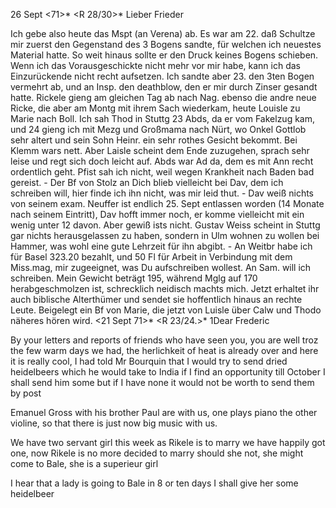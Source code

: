  26 Sept <71>*
 <R 28/30>*
Lieber Frieder

Ich gebe also heute das Mspt (an Verena) ab. Es war am 22. daß Schultze mir zuerst den Gegenstand des 3 Bogens sandte, für welchen ich neuestes Material hatte. So weit hinaus sollte er den Druck keines Bogens schieben. Wenn ich das Vorausgeschickte nicht mehr vor mir habe, kann ich das Einzurückende nicht recht aufsetzen. Ich sandte aber 23. den 3ten Bogen vermehrt ab, und an Insp. den deathblow, den er mir durch Zinser gesandt hatte. 
Rickele gieng am gleichen Tag ab nach Nag. ebenso die andre neue Ricke, die aber am Montg mit ihrem Sach wiederkam, heute Louisle zu Marie nach Boll. Ich sah Thod in Stuttg 23 Abds, da er vom Fakelzug kam, und 24 gieng ich mit Mezg und Großmama nach Nürt, wo Onkel Gottlob sehr altert und sein Sohn Heinr. ein sehr rothes Gesicht bekommt. Bei Klemm wars nett. Aber Laisle scheint dem Ende zuzugehen, sprach sehr leise und regt sich doch leicht auf. Abds war Ad da, dem es mit Ann recht ordentlich geht. Pfist sah ich nicht, weil wegen Krankheit nach Baden bad gereist. - Der Bf von Stolz an Dich blieb vielleicht bei Dav, dem ich schreiben will, hier finde ich ihn nicht, was mir leid thut. - Dav weiß nichts von seinem exam. Neuffer ist endlich 25. Sept entlassen worden (14 Monate nach seinem Eintritt), Dav hofft immer noch, er komme vielleicht mit ein wenig unter 12 davon. Aber gewiß ists nicht. Gustav Weiss scheint in Stuttg gar nichts herausgelassen zu haben, sondern in Ulm wohnen zu wollen bei Hammer, was wohl eine gute Lehrzeit für ihn abgibt. - An Weitbr habe ich für Basel 323.20 bezahlt, und 50 Fl für Arbeit in Verbindung mit dem Miss.mag, mir zugeeignet, was Du aufschreiben wollest. An Sam. will ich schreiben. Mein Gewicht beträgt 195, während Mglg auf 170 herabgeschmolzen ist, schrecklich neidisch machts mich. Jetzt erhaltet ihr auch biblische Alterthümer und sendet sie hoffentlich hinaus an rechte Leute. Beigelegt ein Bf von Marie, die jetzt von Luisle über Calw und Thodo näheres hören wird.
 <21 Sept 71>*
 <R 23/24.>*
1Dear Frederic

By your letters and reports of friends who have seen you, you are well troz the few warm days we had, the herlichkeit of heat is already over and here it is really cool, I had told Mr Bourquin that I would try to send dried heidelbeers which he would take to India if I find an opportunity till October I shall send him some but if I have none it would not be worth to send them by post

Emanuel Gross with his brother Paul are with us, one plays piano the other violine, so that there is just now big music with us.

We have two servant girl this week as Rikele is to marry we have happily got one, now Rikele is no more decided to marry should she not, she might come to Bale, she is a superieur girl

I hear that a lady is going to Bale in 8 or ten days I shall give her some heidelbeer
